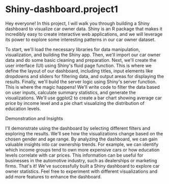 # Shiny-dashboard.project1
Hey everyone! In this project, I will walk you through building a Shiny dashboard to visualize car owner data. Shiny is an R package that makes it incredibly easy to create interactive web applications, and we will leverage its power to explore some interesting patterns in our car owner dataset.





To start, we'll load the necessary libraries for data manipulation, visualization, and building the Shiny app. Then, we'll import our car owner data and do some basic cleaning and preparation.
Next, we'll create the user interface (UI) using Shiny's fluid page function. This is where we define the layout of our dashboard, including titles, input elements like dropdowns and sliders for filtering data, and output areas for displaying the results.
Finally, we'll build the server logic using Shiny's server function. This is where the magic happens! We'll write code to filter the data based on user inputs, calculate summary statistics, and generate the visualizations. We'll use ggplot2 to create a bar chart showing average car price by income level and a pie chart visualizing the distribution of education levels.

Demonstration and Insights

I'll demonstrate using the dashboard by selecting different filters and exploring the results. We'll see how the visualizations change based on the chosen gender and age range.
By analyzing the dashboard, we can gain valuable insights into car ownership trends. For example, we can identify which income groups tend to own more expensive cars or how education levels correlate with car prices. This information can be useful for businesses in the automotive industry, such as dealerships or marketing firms.
That's it! We've successfully built a Shiny dashboard to explore car owner statistics. Feel free to experiment with different visualizations and add more features to enhance the dashboard.
